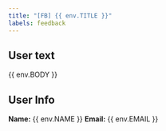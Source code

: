 ```yaml
---
title: "[FB] {{ env.TITLE }}"
labels: feedback
---
```

## User text
{{ env.BODY }}

## User Info
__Name:__ {{ env.NAME }}
__Email:__ {{ env.EMAIL }}


